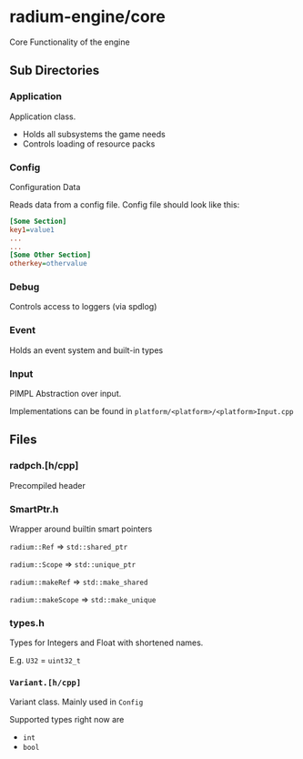 ﻿# radium-engine/core

Core Functionality of the engine

## Sub Directories

### Application
Application class. 
- Holds all subsystems the game needs
- Controls loading of resource packs

### Config 
Configuration Data

Reads data from a config file.
Config file should look like this:

```ini
[Some Section]
key1=value1
...
...
[Some Other Section]
otherkey=othervalue
```

### Debug
Controls access to loggers (via spdlog)

### Event
Holds an event system and built-in types

### Input
PIMPL Abstraction over input.

Implementations can be found in `platform/<platform>/<platform>Input.cpp`

## Files


### radpch.[h/cpp]
Precompiled header

### SmartPtr.h
Wrapper around builtin smart pointers

`radium::Ref` ⇒  `std::shared_ptr`

`radium::Scope` ⇒  `std::unique_ptr`

`radium::makeRef` ⇒  `std::make_shared`

`radium::makeScope` ⇒ `std::make_unique`

### types.h
Types for Integers and Float with shortened names.

E.g. `U32` = `uint32_t`


### `Variant.[h/cpp]`
Variant class. Mainly used in `Config`

Supported types right now are
- `int`
- `bool`
